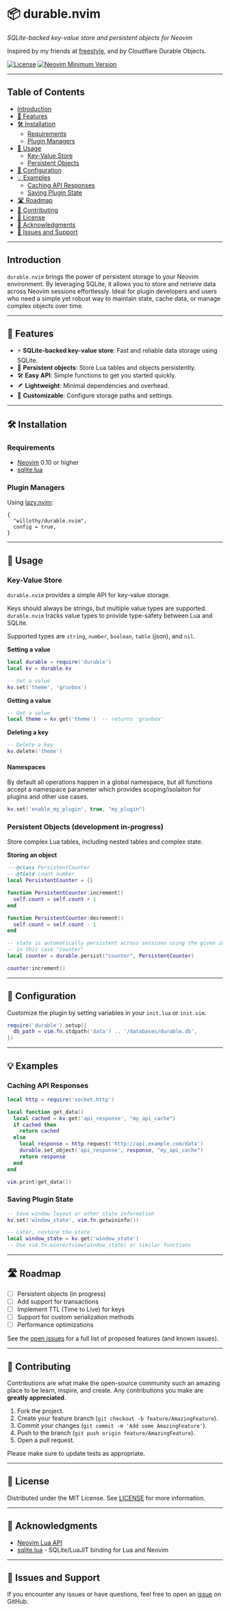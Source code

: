 # 📦 durable.nvim

*SQLite-backed key-value store and persistent objects for Neovim*

Inspired by my friends at [freestyle](https://github.com/freestyle-sh), and by Cloudflare Durable Objects.

[![License](https://img.shields.io/github/license/willothy/durable.nvim.svg)](https://github.com/willothy/durable.nvim/blob/main/LICENSE)
[![Neovim Minimum Version](https://img.shields.io/badge/Neovim-0.10+-green.svg)](https://neovim.io)

---

## Table of Contents

- [Introduction](#introduction)
- [🚀 Features](#-features)
- [🛠️ Installation](#️-installation)
  - [Requirements](#requirements)
  - [Plugin Managers](#plugin-managers)
- [📖 Usage](#-usage)
  - [Key-Value Store](#key-value-store)
  - [Persistent Objects](#persistent-objects-development-in-progress)
- [🔧 Configuration](#-configuration)
- [💡 Examples](#-examples)
  - [Caching API Responses](#caching-api-responses)
  - [Saving Plugin State](#saving-plugin-state)
- [🛣️ Roadmap](#️-roadmap)
- [🤝 Contributing](#-contributing)
- [📝 License](#-license)
- [🙏 Acknowledgments](#-acknowledgments)
- [🐞 Issues and Support](#-issues-and-support)

---

## Introduction

`durable.nvim` brings the power of persistent storage to your Neovim environment. By leveraging SQLite, it allows you to store and retrieve data across Neovim sessions effortlessly. Ideal for plugin developers and users who need a simple yet robust way to maintain state, cache data, or manage complex objects over time.

---

## 🚀 Features

- ⚡ **SQLite-backed key-value store**: Fast and reliable data storage using SQLite.
- 💾 **Persistent objects**: Store Lua tables and objects persistently.
- 🛠️ **Easy API**: Simple functions to get you started quickly.
- 🪶 **Lightweight**: Minimal dependencies and overhead.
- 🔧 **Customizable**: Configure storage paths and settings.

---

## 🛠️ Installation

### Requirements

- [Neovim](https://neovim.io/) 0.10 or higher
- [sqlite.lua](https://github.com/kkharji/sqlite.lua)

### Plugin Managers

Using [lazy.nvim](https://github.com/folke/lazy.nvim):

```vim
{
  "willothy/durable.nvim",
  config = true,
}
```

---

## 📖 Usage

### Key-Value Store

`durable.nvim` provides a simple API for key-value storage.

Keys should always be strings, but multiple value types are supported. `durable.nvim` tracks
value types to provide type-safety between Lua and SQLite.

Supported types are `string`, `number`, `boolean`, `table` (json), and `nil`.

**Setting a value**

```lua
local durable = require('durable')
local kv = durable.kv

-- Set a value
kv.set('theme', 'gruvbox')
```

**Getting a value**

```lua
-- Get a value
local theme = kv.get('theme')  -- returns 'gruvbox'
```

**Deleting a key**

```lua
-- Delete a key
kv.delete('theme')
```

#### Namespaces

By default all operations happen in a global namespace, but all functions accept
a namespace parameter which provides scoping/isolaiton for plugins and other use
cases.

```lua
kv.set('enable_my_plugin', true, "my_plugin")
```

### Persistent Objects (development in-progress)

Store complex Lua tables, including nested tables and complex state.

**Storing an object**

```lua
---@class PersistentCounter
---@field count number
local PersistentCounter = {}

function PersistentCounter:increment()
  self.count = self.count + 1
end

function PersistentCounter:decrement()
  self.count = self.count - 1
end

-- state is automatically persistent across sessions using the given id,
-- in this case "counter"
local counter = durable.persist("counter", PersistentCounter)

counter:increment()
```

---

## 🔧 Configuration

Customize the plugin by setting variables in your `init.lua` or `init.vim`.

```lua
require('durable').setup({
  db_path = vim.fn.stdpath('data') .. '/databases/durable.db',
})
```

---

## 💡 Examples

### Caching API Responses

```lua
local http = require('socket.http')

local function get_data()
  local cached = kv.get('api_response', "my_api_cache")
  if cached then
    return cached
  else
    local response = http.request('http://api.example.com/data')
    durable.set_object('api_response', response, "my_api_cache")
    return response
  end
end

vim.print(get_data())
```

### Saving Plugin State

```lua
-- Save window layout or other state information
kv.set('window_state', vim.fn.getwininfo())

-- Later, restore the state
local window_state = kv.get('window_state')
-- Use vim.fn.winrestview(window_state) or similar functions
```

---

## 🛣️ Roadmap

- [ ] Persistent objects (in progress)
- [ ] Add support for transactions
- [ ] Implement TTL (Time to Live) for keys
- [ ] Support for custom serialization methods
- [ ] Performance optimizations

See the [open issues](https://github.com/willothy/durable.nvim/issues) for a full list of proposed features (and known issues).

---

## 🤝 Contributing

Contributions are what make the open-source community such an amazing place to be learn, inspire, and create. Any contributions you make are **greatly appreciated**.

1. Fork the project.
2. Create your feature branch (`git checkout -b feature/AmazingFeature`).
3. Commit your changes (`git commit -m 'Add some AmazingFeature'`).
4. Push to the branch (`git push origin feature/AmazingFeature`).
5. Open a pull request.

Please make sure to update tests as appropriate.

---

## 📝 License

Distributed under the MIT License. See [LICENSE](https://github.com/willothy/durable.nvim/blob/main/LICENSE) for more information.

---

## 🙏 Acknowledgments

- [Neovim Lua API](https://neovim.io/doc/user/lua.html)
- [sqlite.lua](https://github.com/kkharji/sqlite.lua) - SQLite/LuaJIT binding for Lua and Neovim

---

## 🐞 Issues and Support

If you encounter any issues or have questions, feel free to open an [issue](https://github.com/willothy/durable.nvim/issues) on GitHub.
